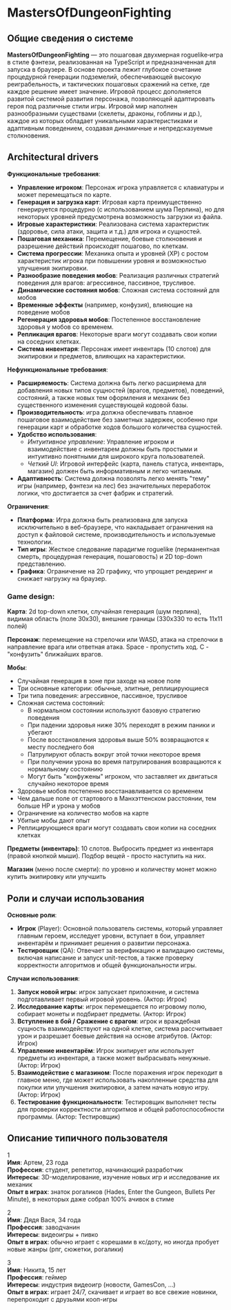 # MastersOfDungeonFighting

## Общие сведения о системе
**MastersOfDungeonFighting** — это пошаговая двухмерная roguelike‑игра в стиле фэнтези, реализованная на TypeScript и предназначенная для запуска в браузере. В основе проекта лежит глубокое сочетание процедурной генерации подземелий, обеспечивающей высокую реиграбельность, и тактических пошаговых сражений на сетке, где каждое решение имеет значение. Игровой процесс дополняется развитой системой развития персонажа, позволяющей адаптировать героя под различные стили игры. Игровой мир наполнен разнообразными существами (скелеты, драконы, гоблины и др.), каждое из которых обладает уникальными характеристиками и адаптивным поведением, создавая динамичные и непредсказуемые столкновения.

## Architectural drivers

**Функциональные требования**:
- **Управление игроком**: Персонаж игрока управляется с клавиатуры и может перемещаться по карте.
- **Генерация и загрузка карт**: Игровая карта преимущественно генерируется процедурно (с использованием шума Перлина), но для некоторых уровней предусмотрена возможность загрузки из файла.
- **Игровые характеристики**: Реализована система характеристик (здоровье, сила атаки, защита и т.д.) для игрока и сущностей.
- **Пошаговая механика**: Перемещение, боевые столкновения и разрешение действий происходят пошагово, по клеткам.
- **Система прогрессии**: Механика опыта и уровней (XP) с ростом характеристик игрока при повышении уровня и возможностью улучшения экипировки.
- **Разнообразие поведения мобов**: Реализация различных стратегий поведения для врагов: агрессивное, пассивное, трусливое.
- **Динамические состояния мобов**: Сложная система состояний для мобов 
- **Временные эффекты** (например, конфузия), влияющие на поведение мобов
- **Регенерация здоровья мобов**: Постепенное восстановление здоровья у мобов со временем.
- **Репликация врагов**: Некоторые враги могут создавать свои копии на соседних клетках.
- **Система инвентаря**: Персонаж имеет инвентарь (10 слотов) для экипировки и предметов, влияющих на характеристики.

**Нефункциональные требования**:
- **Расширяемость**: Система должна быть легко расширяема для добавления новых типов сущностей (врагов, предметов), поведений, состояний, а также новых тем оформления и механик без существенного изменения существующей кодовой базы.
- **Производительность**: игра должна обеспечивать плавное пошаговое взаимодействие без заметных задержек, особенно при генерации карт и обработке ходов большого количества сущностей.
- **Удобство использования**:
  - *Интуитивное управление*: Управление игроком и взаимодействие с инвентарем должны быть простыми и интуитивно понятными для широкого круга пользователей.
  - *Четкий UI*: Игровой интерфейс (карта, панель статуса, инвентарь, магазин) должен быть информативным и легко читаемым.
- **Адаптивность**: Система должна позволять легко менять "тему" игры (например, фэнтези на лес) без значительных переработок логики, что достигается за счет фабрик и стратегий.

**Ограничения**:
- **Платформа**: Игра должна быть реализована для запуска исключительно в веб-браузере, что накладывает ограничения на доступ к файловой системе, производительность и используемые технологии.
- **Тип игры**: Жесткое следование парадигме roguelike (перманентная смерть, процедурная генерация, пошаговость) и 2D top-down представлению.
- **Графика**: Ограничение на 2D графику, что упрощает рендеринг и снижает нагрузку на браузер.

### Game design:

**Карта**: 2d top-down клетки, случайная генерация (шум перлина), видимая область (поле 30х30), внешние границы (330х330 то есть 11х11 полей) 

**Персонаж**: перемещение на стрелочки или WASD, атака на стрелочки в направление врага или ответная атака. Space - пропустить ход. C - "конфузить" ближайших врагов.

**Мобы**: 
* Случайная генерация в зоне при заходе на новое поле
* Три основные категории: обычные, элитные, реплицирующиеся
* Три типа поведения: агрессивное, пассивное, трусливое
* Сложная система состояний:
  * В нормальном состоянии используют базовую стратегию поведения
  * При падении здоровья ниже 30% переходят в режим паники и убегают
  * После восстановления здоровья выше 50% возвращаются к месту последнего боя
  * Патрулируют область вокруг этой точки некоторое время
  * При получении урона во время патрулирования возвращаются к нормальному состоянию
  * Могут быть "конфужены" игроком, что заставляет их двигаться случайно некоторое время
* Здоровье мобов постепенно восстанавливается со временем
* Чем дальше поле от стартового в Манхэттенском расстоянии, тем больше HP и урона у мобов
* Ограничение на количество мобов на карте
* Убитые мобы дают опыт
* Реплицирующиеся враги могут создавать свои копии на соседних клетках

**Предметы (инвентарь)**: 10 слотов. Выбросить предмет из инвентаря (правой кнопкой мыши). Подбор вещей - просто наступить на них.

**Магазин** (меню после смерти): по уровню и количеству монет можно купить экипировку или улучшить

## Роли и случаи использования

**Основные роли**:

* **Игрок** (Player):  Основной пользователь системы, который управляет главным героем, исследует уровни, вступает в бои, управляет инвентарём и принимает решения о развитии персонажа.
* **Тестировщик** (QA): Отвечает за верификацию и валидацию системы, включая написание и запуск unit-тестов, а также проверку корректности алгоритмов и общей функциональности игры.

**Случаи использования**:
1. **Запуск новой игры**: игрок запускает приложение, и система подготавливает первый игровой уровень. (Актор: Игрок)
2. **Исследование карты**: игрок перемещается по игровому полю, собирает монеты и подбирает предметы. (Актор: Игрок)
3. **Вступление в бой / Сражение с врагом**: игрок и враждебная сущность взаимодействуют на одной клетке, система рассчитывает урон и разрешает боевые действия на основе атрибутов. (Актор: Игрок)
4. **Управление инвентарём**: Игрок экипирует или использует предметы из инвентаря, а также может выбрасывать ненужные. (Актор: Игрок)
5. **Взаимодействие с магазином**: После поражения игрок переходит в главное меню, где может использовать накопленные средства для покупки или улучшения экипировки, а затем начать новую игру. (Актор: Игрок)
6. **Тестирование функциональности**: Тестировщик выполняет тесты для проверки корректности алгоритмов и общей работоспособности программы. (Актор: Тестировщик)

## Описание типичного пользователя

1  
**Имя**: Артем, 23 года  
**Профессия**: студент, репетитор, начинающий разработчик  
**Интересы**: 3D-моделирование, изучение новых игр и исследование их механик  
**Опыт в играх**: знаток рогаликов (Hades, Enter the Gungeon, Bullets Per Minute), в некоторых даже собрал 100% ачивок в стиме  

2  
**Имя**: Дядя Вася, 34 года  
**Профессия**: заводчанин  
**Интересы**: видеоигры + пивко  
**Опыт в играх**: обычно играет с корешами в кс/доту, но иногда пробует новые жанры (рпг, сюжетки, рогалики)  

3  
**Имя**: Никита, 15 лет  
**Профессия**: геймер  
**Интересы**: индустрия видеоигр (новости, GamesCon, …)  
**Опыт в играх**: играет 24/7, скачивает и играет во все свежие новинки, перепроходит с друзьями кооп-игры  
